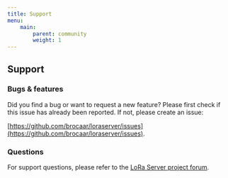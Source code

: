 ```yaml
---
title: Support
menu:
    main:
        parent: community
        weight: 1
---
```


## Support

### Bugs & features

Did you find a bug or want to request a new feature? Please first check if
this issue has already been reported. If not, please create an issue:

[https://github.com/brocaar/loraserver/issues](https://github.com/brocaar/loraserver/issues).

### Questions

For support questions, please refer to the [LoRa Server project forum](https://forum.loraserver.io/).

